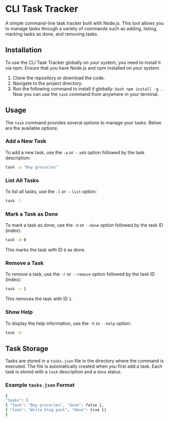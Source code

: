 # CLI Task Tracker

A simple command-line task tracker built with Node.js. This tool allows you to manage tasks through a variety of commands such as adding, listing, marking tasks as done, and removing tasks.

## Installation

To use the CLI Task Tracker globally on your system, you need to install it via npm. Ensure that you have Node.js and npm installed on your system.

1. Clone the repository or download the code.
2. Navigate to the project directory.
3. Run the following command to install it globally:
   `bash
npm install -g .
 `
   Now you can use the `task` command from anywhere in your terminal.

## Usage

The `task` command provides several options to manage your tasks. Below are the available options:

### Add a New Task

To add a new task, use the `-a` or `--add` option followed by the task description:

```bash
task -a "Buy groceries"
```

### List All Tasks

To list all tasks, use the `-l` or `--list` option:

```bash
task -l
```

### Mark a Task as Done

To mark a task as done, use the `-d` or `--done` option followed by the task ID (index):

```bash
task -d 0
```

This marks the task with ID `0` as done.

### Remove a Task

To remove a task, use the `-r` or `--remove` option followed by the task ID (index):

```bash
task -r 1
```

This removes the task with ID `1`.

### Show Help

To display the help information, use the `-h` or `--help` option:

```bash
task -h
```

## Task Storage

Tasks are stored in a `tasks.json` file in the directory where the command is executed. The file is automatically created when you first add a task. Each task is stored with a `task` description and a `done` status.

### Example `tasks.json` Format

```bash
{
"tasks": [
{ "task": "Buy groceries", "done": false },
{ "task": "Write blog post", "done": true }]
}
```
